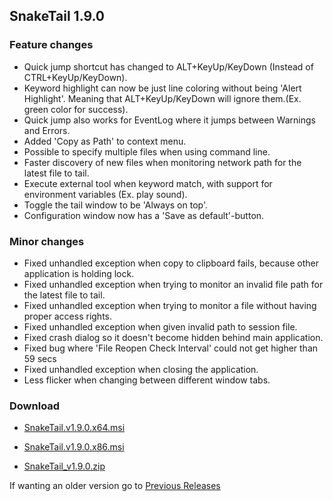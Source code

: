## SnakeTail 1.9.0 ##

### Feature changes ###

  * Quick jump shortcut has changed to ALT+KeyUp/KeyDown (Instead of CTRL+KeyUp/KeyDown).
  * Keyword highlight can now be just line coloring without being 'Alert Highlight'. Meaning that ALT+KeyUp/KeyDown will ignore them.(Ex. green color for success).
  * Quick jump also works for EventLog where it jumps between Warnings and Errors.
  * Added 'Copy as Path' to context menu.
  * Possible to specify multiple files when using command line.
  * Faster discovery of new files when monitoring network path for the latest file to tail.
  * Execute external tool when keyword match, with support for environment variables (Ex. play sound).
  * Toggle the tail window to be 'Always on top'.
  * Configuration window now has a 'Save as default'-button.

### Minor changes ###

  * Fixed unhandled exception when copy to clipboard fails, because other application is holding lock.
  * Fixed unhandled exception when trying to monitor an invalid file path for the latest file to tail.
  * Fixed unhandled exception when trying to monitor a file without having proper access rights.
  * Fixed unhandled exception when given invalid path to session file.
  * Fixed crash dialog so it doesn't become hidden behind main application.
  * Fixed bug where 'File Reopen Check Interval' could not get higher than 59 secs
  * Fixed unhandled exception when closing the application.
  * Less flicker when changing between different window tabs.

### Download ###

  * [SnakeTail.v1.9.0.x64.msi](https://googledrive.com/host/0B4mlaSkLLFxsVXVQaXJkTjQ4UXc/SnakeTail.v1.9.0.x64.msi)

  * [SnakeTail.v1.9.0.x86.msi](https://googledrive.com/host/0B4mlaSkLLFxsVXVQaXJkTjQ4UXc/SnakeTail.v1.9.0.x86.msi)

  * [SnakeTail\_v1.9.0.zip](https://googledrive.com/host/0B4mlaSkLLFxsVXVQaXJkTjQ4UXc/SnakeTail_v1.9.0.zip)

If wanting an older version go to [Previous Releases](DownloadsOld.md)